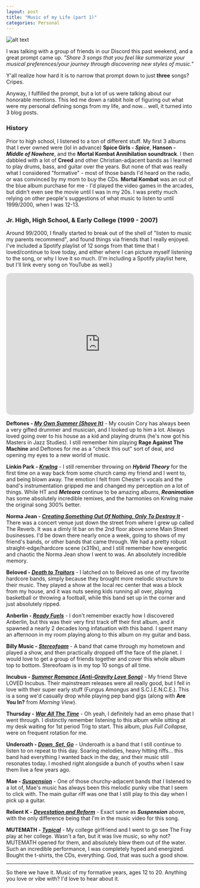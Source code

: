 ```yaml
---
layout: post
title: "Music of my Life (part 1)"
categories: Personal
---
```


![alt text][headerImg]

I was talking with a group of friends in our Discord this past weekend, and a great prompt came up. _"Share 3 songs that you feel like summarize your musical preferences/your journey through discovering new styles of music."_

Y'all realize how hard it is to narrow that prompt down to just **three** songs? Cripes.

Anyway, I fulfilled the prompt, but a lot of us were talking about our honorable mentions. This led me down a rabbit hole of figuring out what were my personal defining songs from my life, and now... well, it turned into 3 blog posts.

<!-- more -->

### History

Prior to high school, I listened to a ton of different stuff. My first 3 albums that I ever owned were (lol in advance) **Spice Girls - _Spice_**, **Hanson - _Middle of Nowhere_**, and the **Mortal Kombat Annihilation soundtrack**. I then dabbled with a lot of **Creed** and other Christian-adjacent bands as I learned to play drums, bass, and guitar over the years. But none of that was really what I considered "formative" - most of those bands I'd heard on the radio, or was convinced by my mom to buy the CDs. **Mortal Kombat** was an out of the blue album purchase for me - I'd played the video games in the arcades, but didn't even see the movie until I was in my 20s. I was pretty much relying on other people's suggestions of what music to listen to until 1999/2000, when I was 12-13.

### Jr. High, High School, & Early College (1999 - 2007)

Around 99/2000, I finally started to break out of the shell of "listen to music my parents recommend", and found things via friends that I really enjoyed. I've included a Spotify playlist of 12 songs from that time that I loved/continue to love today, and either where I can picture myself listening to the song, or why I love it so much. (I'm including a Spotify playlist here, but I'll link every song on YouTube as well.)

<iframe style="border-radius:12px" src="https://open.spotify.com/embed/playlist/7fSEezomJbMv4i2YItkP34?utm_source=generator&theme=0" width="100%" height="380" frameBorder="0" allowfullscreen="" allow="autoplay; clipboard-write; encrypted-media; fullscreen; picture-in-picture"></iframe>

**Deftones - [_My Own Summer (Shove It)_](https://www.youtube.com/watch?v=XOzs1FehYOA)** - My cousin Cory has always been a very gifted drummer and musician, and I looked up to him a lot. Always loved going over to his house as a kid and playing drums (he's now got his Masters in Jazz Studies). I still remember him playing **Rage Against The Machine** and Deftones for me as a "check this out" sort of deal, and opening my eyes to a new world of music.

**Linkin Park - [_Krwlng_](https://www.youtube.com/watch?v=jfviFOcnlew)** - I still remember throwing on **_Hybrid Theory_** for the first time on a way back from some church camp my friend and I went to, and being blown away. The emotion I felt from Chester's vocals and the band's instrumentation gripped me and changed my perception on a lot of things. While HT and **_Meteora_** continue to be amazing albums, **_Reanimation_** has some absolutely incredible remixes, and the harmonies on Krwlng make the original song 300% better.

**Norma Jean - [_Creating Something Out Of Nothing, Only To Destroy It_](https://www.youtube.com/watch?v=yxgaoGkaU_c)** - There was a concert venue just down the street from where I grew up called The Reverb. It was a dimly lit bar on the 2nd floor above some Main Street businesses. I'd be down there nearly once a week, going to shows of my friend's bands, or other bands that came through. We had a pretty robust straight-edge/hardcore scene (x319x), and I still remember how energetic and chaotic the Norma Jean show I went to was. An absolutely incredible memory.

**Beloved - [_Death to Traitors_](https://www.youtube.com/watch?v=oX6_v3xuuk8)** - I latched on to Beloved as one of my favorite hardcore bands, simply because they brought more melodic structure to their music. They played a show at the local rec center that was a block from my house, and it was nuts seeing kids running all over, playing basketball or throwing a football, while this band set up in the corner and just absolutely ripped.

**Anberlin - [_Ready Fuels_](https://www.youtube.com/watch?v=FadZ-KHW92Y)** - I don't remember exactly how I discovered Anberlin, but this was their very first track off their first album, and it spawned a nearly 2 decades long infatuation with this band. I spent many an afternoon in my room playing along to this album on my guitar and bass.

**Billy Music - [_Stereofoam_](https://www.youtube.com/watch?v=uL6IxJ4MdnU)** - A band that came through my hometown and played a show, and then practically dropped off the face of the planet. I would love to get a group of friends together and cover this whole album top to bottom. Stereofoam is in my top 10 songs of all time.

**Incubus - [_Summer Romance (Anti-Gravity Love Song)_](https://www.youtube.com/watch?v=rT7aDgdPDYQ)** - My friend Steve LOVED Incubus. Their mainstream releases were all really good, but I fell in love with their super early stuff (Fungus Amongus and S.C.I.E.N.C.E.). This is a song we'd casually drop while playing pep band gigs (along with **Are You In?** from _Morning View_).

**Thursday - [_War All The Time_](https://www.youtube.com/watch?v=aAD6lJiHBdA)** - Oh yeah, I definitely had an emo phase that I went through. I distinctly remember listening to this album while sitting at my desk waiting for 1st period Trig to start. This album, plus _Full Collapse_, were on frequent rotation for me.

**Underoath - [_Down, Set, Go_](https://www.youtube.com/watch?v=K70VfYtWpX4)** - Underoath is a band that I still continue to listen to on repeat to this day. Soaring melodies, heavy hitting riffs... this band had everything I wanted back in the day, and their music still resonates today. I moshed right alongside a bunch of youths when I saw them live a few years ago.

**Mae - [_Suspension_](https://www.youtube.com/watch?v=MDMcotLp2yY)** - One of those churchy-adjacent bands that I listened to a lot of, Mae's music has always been this melodic punky vibe that I seem to click with. The main guitar riff was one that I still play to this day when I pick up a guitar.

**Relient K - [_Devestation and Reform_](https://www.youtube.com/watch?v=_w8FVBr5M-s)** - Exact same as **_Suspension_** above, with the only difference being that I'm in the music video for this song.

**MUTEMATH - [_Typical_](https://www.youtube.com/watch?v=7XVWR-5fiG0)** - My college girlfriend and I went to go see The Fray play at her college. Wasn't a fan, but it was live music, so why not? MUTEMATH opened for them, and absolutely blew them out of the water. Such an incredible performance, I was completely hyped and energized. Bought the t-shirts, the CDs, everything. God, that was such a good show.

---

So there we have it. Music of my formative years, ages 12 to 20. Anything you love or vibe with? I'd love to hear about it.

[headerImg]: https://www.dsmpartnership.com/filesimages/BLOGS/22-3/Header/LiveMusic2_header.jpg "Music"